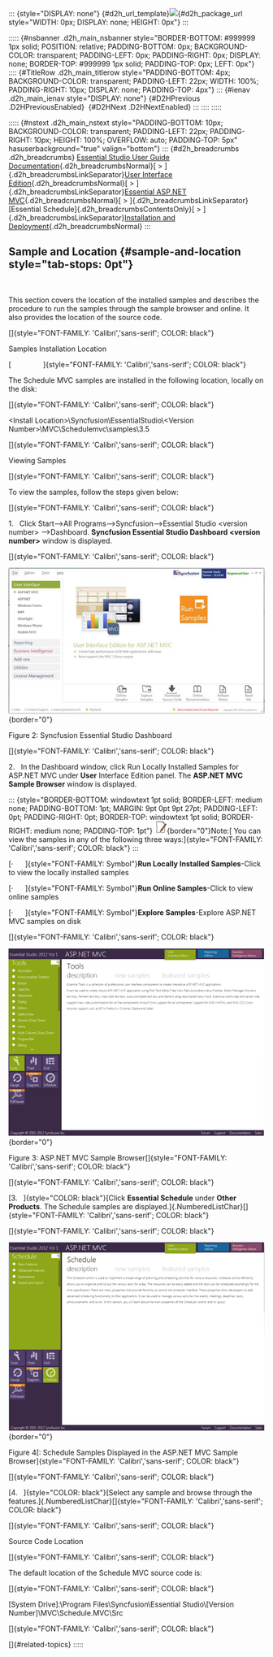 ::: {style="DISPLAY: none"}
[](ms-xhelp:///?Id=d2h_url_template){#d2h_url_template}![](!package_url!){#d2h_package_url style="WIDTH: 0px; DISPLAY: none; HEIGHT: 0px"}
:::

::::: {#nsbanner .d2h_main_nsbanner style="BORDER-BOTTOM: #999999 1px solid; POSITION: relative; PADDING-BOTTOM: 0px; BACKGROUND-COLOR: transparent; PADDING-LEFT: 0px; PADDING-RIGHT: 0px; DISPLAY: none; BORDER-TOP: #999999 1px solid; PADDING-TOP: 0px; LEFT: 0px"}
:::: {#TitleRow .d2h_main_titlerow style="PADDING-BOTTOM: 4px; BACKGROUND-COLOR: transparent; PADDING-LEFT: 22px; WIDTH: 100%; PADDING-RIGHT: 10px; DISPLAY: none; PADDING-TOP: 4px"}
::: {#ienav .d2h_main_ienav style="DISPLAY: none"}
[](ms-xhelp:///?Id=1f83a37c-1148-455d-9272-c812f286e7ba){#D2HPrevious .D2HPreviousEnabled}  [](ms-xhelp:///?Id=c2a62048-739a-4de4-a0f2-3c15d2873961){#D2HNext .D2HNextEnabled}
:::
::::
:::::

::::: {#nstext .d2h_main_nstext style="PADDING-BOTTOM: 10px; BACKGROUND-COLOR: transparent; PADDING-LEFT: 22px; PADDING-RIGHT: 10px; HEIGHT: 100%; OVERFLOW: auto; PADDING-TOP: 5px" hasuserbackground="true" valign="bottom"}
::: {#d2h_breadcrumbs .d2h_breadcrumbs}
[Essential Studio User Guide Documentation](ms-xhelp:///?Id=12457748-09e3-4d74-a240-8e049cedf030){.d2h_breadcrumbsNormal}[ \> ]{.d2h_breadcrumbsLinkSeparator}[User Interface Edition](ms-xhelp:///?Id=c29296b7-531c-413b-a0ec-488ca1f7f669){.d2h_breadcrumbsNormal}[ \> ]{.d2h_breadcrumbsLinkSeparator}[Essential ASP.NET MVC](ms-xhelp:///?Id=4b14e7d1-65c4-4f67-b1aa-2c37709905a5){.d2h_breadcrumbsNormal}[ \> ]{.d2h_breadcrumbsLinkSeparator}[Essential Schedule]{.d2h_breadcrumbsContentsOnly}[ \> ]{.d2h_breadcrumbsLinkSeparator}[Installation and Deployment](ms-xhelp:///?Id=0c3eb03f-4f85-4b12-b7ae-a7197ac82692){.d2h_breadcrumbsNormal}
:::

## Sample and Location {#sample-and-location style="tab-stops: 0pt"}

 

This section covers the location of the installed samples and describes the procedure to run the samples through the sample browser and online. It also provides the location of the source code.

[]{style="FONT-FAMILY: 'Calibri','sans-serif'; COLOR: black"} 

Samples Installation Location

[                ]{style="FONT-FAMILY: 'Calibri','sans-serif'; COLOR: black"}

The Schedule MVC samples are installed in the following location, locally on the disk:

[]{style="FONT-FAMILY: 'Calibri','sans-serif'; COLOR: black"} 

\<Install Location\>\\Syncfusion\\EssentialStudio\\\<Version Number\>\\MVC\\Schedulemvc\\samples\\3.5

[]{style="FONT-FAMILY: 'Calibri','sans-serif'; COLOR: black"} 

Viewing Samples

[]{style="FONT-FAMILY: 'Calibri','sans-serif'; COLOR: black"} 

To view the samples, follow the steps given below:

[]{style="FONT-FAMILY: 'Calibri','sans-serif'; COLOR: black"} 

1.   Click Start\--\>All Programs\--\>Syncfusion\--\>Essential Studio \<version number\> \--\>Dashboard. **Syncfusion Essential Studio Dashboard \<version number\>** window is displayed.

[]{style="FONT-FAMILY: 'Calibri','sans-serif'; COLOR: black"} 

![Description: D:\\Diana\\2012\\2012_Vol 1\\Dashboard Screenshots\\MVC.png](ImagesExt/image55_7.jpg){border="0"}

Figure 2: Syncfusion Essential Studio Dashboard

[]{style="FONT-FAMILY: 'Calibri','sans-serif'; COLOR: black"} 

2.   In the Dashboard window, click Run Locally Installed Samples for ASP.NET MVC under **User** Interface Edition panel. The **ASP.NET MVC Sample Browser** window is displayed.

::: {style="BORDER-BOTTOM: windowtext 1pt solid; BORDER-LEFT: medium none; PADDING-BOTTOM: 1pt; MARGIN: 9pt 0pt 9pt 27pt; PADDING-LEFT: 0pt; PADDING-RIGHT: 0pt; BORDER-TOP: windowtext 1pt solid; BORDER-RIGHT: medium none; PADDING-TOP: 1pt"}
![](ImagesExt/image55_6.jpg){border="0"}Note:[ You can view the samples in any of the following three ways:]{style="FONT-FAMILY: 'Calibri','sans-serif'; COLOR: black"}
:::

[·      ]{style="FONT-FAMILY: Symbol"}**Run Locally Installed Samples**-Click to view the locally installed samples

[·      ]{style="FONT-FAMILY: Symbol"}**Run Online Samples**-Click to view online samples

[·      ]{style="FONT-FAMILY: Symbol"}**Explore Samples**-Explore ASP.NET MVC samples on disk

[]{style="FONT-FAMILY: 'Calibri','sans-serif'; COLOR: black"} 

![Description: D:\\Diana\\2012\\2012_Vol 1\\Dashboard Screenshots\\Tools.png](ImagesExt/image55_8.png){border="0"}

Figure 3: ASP.NET MVC Sample Browser[]{style="FONT-FAMILY: 'Calibri','sans-serif'; COLOR: black"}

[]{style="FONT-FAMILY: 'Calibri','sans-serif'; COLOR: black"} 

[3.   ]{style="COLOR: black"}[Click **Essential Schedule** under **Other Products**. The Schedule samples are displayed.]{.NumberedListChar}[]{style="FONT-FAMILY: 'Calibri','sans-serif'; COLOR: black"}

[]{style="FONT-FAMILY: 'Calibri','sans-serif'; COLOR: black"} 

![Description: D:\\Diana\\2012\\2012_Vol 1\\Dashboard Screenshots\\schedule.png](ImagesExt/image55_9.png){border="0"}

Figure 4[: Schedule Samples Displayed in the ASP.NET MVC Sample Browser]{style="FONT-FAMILY: 'Calibri','sans-serif'; COLOR: black"}

[]{style="FONT-FAMILY: 'Calibri','sans-serif'; COLOR: black"} 

[4.   ]{style="COLOR: black"}[Select any sample and browse through the features.]{.NumberedListChar}[]{style="FONT-FAMILY: 'Calibri','sans-serif'; COLOR: black"}

[]{style="FONT-FAMILY: 'Calibri','sans-serif'; COLOR: black"} 

Source Code Location

[]{style="FONT-FAMILY: 'Calibri','sans-serif'; COLOR: black"} 

The default location of the Schedule MVC source code is:

[]{style="FONT-FAMILY: 'Calibri','sans-serif'; COLOR: black"} 

\[System Drive\]:\\Program Files\\Syncfusion\\Essential Studio\\\[Version Number\]\\MVC\\Schedule.MVC\\Src

[]{style="FONT-FAMILY: 'Calibri','sans-serif'; COLOR: black"} 

[]{#related-topics}
:::::
